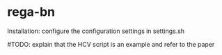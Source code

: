 # rega-bn

Installation:
configure the configuration settings in settings.sh

#TODO: explain that the HCV script is an example and refer to the paper
